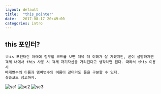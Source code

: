 ```yaml
---
layout: default
title:  "this_pointer"
date:   2017-08-17 20:49:00
categories: intro
---
```


## this 포인터?
~~~
this 포인터란 아래에 첨부할 코드를 보면 더욱 더 이해가 잘 가겠지만, 굳이 설명하자면
객체 내에서 this 사용 시 객체 자기자신을 가리킨다고 생각하면 된다. 따라서 this 이용 시 
매개변수의 이름과 멤버변수의 이름이 같더라도 둘을 구분할 수 있다.
실습코드 참고하자.
~~~
![sc1](http://postfiles8.naver.net/MjAxNzA3MzFfNDkg/MDAxNTAxNDk4MDY1ODgy.iRQ3T7QDxX72rmq1rxjxb3gu-ja8YaXbDi6Zh1XF-2Mg.59pOHo1T_V0fq7bYErvCLHnHV8BdUOxMEboEHfRUeb0g.JPEG.qwq713/1.jpg?type=w2)
![sc2](http://postfiles13.naver.net/MjAxNzA3MzFfMjgz/MDAxNTAxNDk4MDY2MDQ3.ZrW3i0qA2taDE8o2H0Aaj14udlWISkwffgsgSYeD9ccg.PDTw1MDk-zcATso04cDFTjBdQ7Q9BaGBgF74TINCMOkg.JPEG.qwq713/2.jpg?type=w2)
![sc3](http://postfiles3.naver.net/MjAxNzA3MzFfODMg/MDAxNTAxNDk4MDY2MjA4.nZGC9sVYtf9ua-35DSoRTOzo3BEKQLTQDEwHeKbrjgIg.Nqc9g3S90dNIDYOfI_raBye-9VSwzVoUcEeZoxDUC0Ag.JPEG.qwq713/3.jpg?type=w2)

